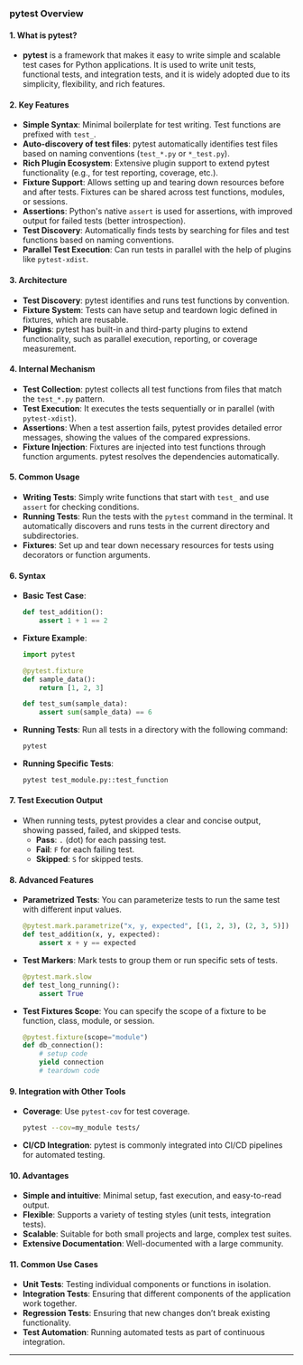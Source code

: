 ### pytest Overview

#### 1. **What is pytest?**
- **pytest** is a framework that makes it easy to write simple and scalable test cases for Python applications. It is used to write unit tests, functional tests, and integration tests, and it is widely adopted due to its simplicity, flexibility, and rich features.
  
#### 2. **Key Features**
- **Simple Syntax**: Minimal boilerplate for test writing. Test functions are prefixed with `test_`.
- **Auto-discovery of test files**: pytest automatically identifies test files based on naming conventions (`test_*.py` or `*_test.py`).
- **Rich Plugin Ecosystem**: Extensive plugin support to extend pytest functionality (e.g., for test reporting, coverage, etc.).
- **Fixture Support**: Allows setting up and tearing down resources before and after tests. Fixtures can be shared across test functions, modules, or sessions.
- **Assertions**: Python's native `assert` is used for assertions, with improved output for failed tests (better introspection).
- **Test Discovery**: Automatically finds tests by searching for files and test functions based on naming conventions.
- **Parallel Test Execution**: Can run tests in parallel with the help of plugins like `pytest-xdist`.
  
#### 3. **Architecture**
- **Test Discovery**: pytest identifies and runs test functions by convention.
- **Fixture System**: Tests can have setup and teardown logic defined in fixtures, which are reusable.
- **Plugins**: pytest has built-in and third-party plugins to extend functionality, such as parallel execution, reporting, or coverage measurement.
  
#### 4. **Internal Mechanism**
- **Test Collection**: pytest collects all test functions from files that match the `test_*.py` pattern.
- **Test Execution**: It executes the tests sequentially or in parallel (with `pytest-xdist`).
- **Assertions**: When a test assertion fails, pytest provides detailed error messages, showing the values of the compared expressions.
- **Fixture Injection**: Fixtures are injected into test functions through function arguments. pytest resolves the dependencies automatically.

#### 5. **Common Usage**
- **Writing Tests**: Simply write functions that start with `test_` and use `assert` for checking conditions.
- **Running Tests**: Run the tests with the `pytest` command in the terminal. It automatically discovers and runs tests in the current directory and subdirectories.
- **Fixtures**: Set up and tear down necessary resources for tests using decorators or function arguments.
  
#### 6. **Syntax**

- **Basic Test Case**:
    ```python
    def test_addition():
        assert 1 + 1 == 2
    ```

- **Fixture Example**:
    ```python
    import pytest

    @pytest.fixture
    def sample_data():
        return [1, 2, 3]

    def test_sum(sample_data):
        assert sum(sample_data) == 6
    ```

- **Running Tests**: Run all tests in a directory with the following command:
    ```bash
    pytest
    ```

- **Running Specific Tests**:
    ```bash
    pytest test_module.py::test_function
    ```

#### 7. **Test Execution Output**
- When running tests, pytest provides a clear and concise output, showing passed, failed, and skipped tests.
    - **Pass**: `.` (dot) for each passing test.
    - **Fail**: `F` for each failing test.
    - **Skipped**: `S` for skipped tests.
  
#### 8. **Advanced Features**
- **Parametrized Tests**: You can parameterize tests to run the same test with different input values.
    ```python
    @pytest.mark.parametrize("x, y, expected", [(1, 2, 3), (2, 3, 5)])
    def test_addition(x, y, expected):
        assert x + y == expected
    ```
  
- **Test Markers**: Mark tests to group them or run specific sets of tests.
    ```python
    @pytest.mark.slow
    def test_long_running():
        assert True
    ```
  
- **Test Fixtures Scope**: You can specify the scope of a fixture to be function, class, module, or session.
    ```python
    @pytest.fixture(scope="module")
    def db_connection():
        # setup code
        yield connection
        # teardown code
    ```

#### 9. **Integration with Other Tools**
- **Coverage**: Use `pytest-cov` for test coverage.
    ```bash
    pytest --cov=my_module tests/
    ```
- **CI/CD Integration**: pytest is commonly integrated into CI/CD pipelines for automated testing.

#### 10. **Advantages**
- **Simple and intuitive**: Minimal setup, fast execution, and easy-to-read output.
- **Flexible**: Supports a variety of testing styles (unit tests, integration tests).
- **Scalable**: Suitable for both small projects and large, complex test suites.
- **Extensive Documentation**: Well-documented with a large community.

#### 11. **Common Use Cases**
- **Unit Tests**: Testing individual components or functions in isolation.
- **Integration Tests**: Ensuring that different components of the application work together.
- **Regression Tests**: Ensuring that new changes don’t break existing functionality.
- **Test Automation**: Running automated tests as part of continuous integration.

---